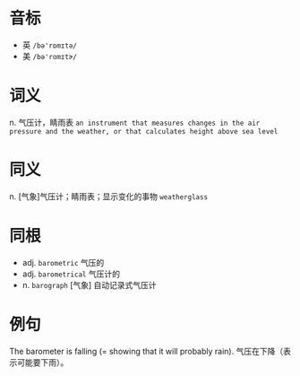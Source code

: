 # 音标

- 英 `/bə'rɒmɪtə/`
- 美 `/bə'rɑmɪtɚ/`

# 词义

n. 气压计，睛雨表
`an instrument that measures changes in the air pressure and the weather, or that calculates height above sea level`

# 同义

n. [气象]气压计；睛雨表；显示变化的事物
`weatherglass`

# 同根

- adj. `barometric` 气压的
- adj. `barometrical` 气压计的
- n. `barograph` [气象] 自动记录式气压计

# 例句

The barometer is falling (= showing that it will probably rain).
气压在下降（表示可能要下雨）。


